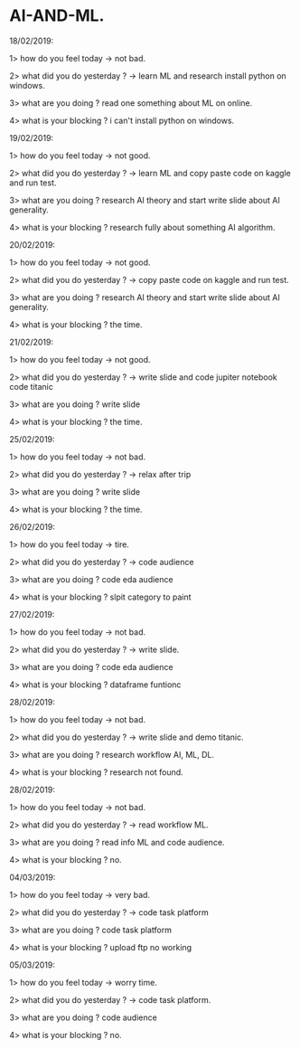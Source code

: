 # AI-AND-ML.
18/02/2019:

1> how do you feel today  -> not bad.

2> what did you do yesterday ? -> learn ML and research install python on windows.

3> what are you doing ? read one something about ML on online.

4> what is your blocking ? i can't install python on windows.

19/02/2019:

1> how do you feel today  -> not good.

2> what did you do yesterday ? -> learn ML and copy paste code on kaggle and run test.

3> what are you doing ? research AI theory and start write slide about AI generality.

4> what is your blocking ? research fully about something AI algorithm.

20/02/2019:

1> how do you feel today  -> not good.

2> what did you do yesterday ? -> copy paste code on kaggle and run test.

3> what are you doing ? research AI theory and start write slide about AI generality.

4> what is your blocking ? the time.

21/02/2019:

1> how do you feel today  -> not good.

2> what did you do yesterday ? -> write slide and code jupiter notebook code titanic

3> what are you doing ? write slide

4> what is your blocking ? the time.

25/02/2019:

1> how do you feel today  -> not bad.

2> what did you do yesterday ? -> relax after trip

3> what are you doing ? write slide

4> what is your blocking ? the time.

26/02/2019:

1> how do you feel today  -> tire.

2> what did you do yesterday ? -> code audience

3> what are you doing ? code eda audience

4> what is your blocking ? slpit category to paint

27/02/2019:

1> how do you feel today  -> not bad.

2> what did you do yesterday ? -> write slide.

3> what are you doing ? code eda audience

4> what is your blocking ? dataframe funtionc

28/02/2019:

1> how do you feel today  -> not bad.

2> what did you do yesterday ? -> write slide and demo titanic.

3> what are you doing ? research workflow AI, ML, DL.

4> what is your blocking ? research not found.

28/02/2019:

1> how do you feel today  -> not bad.

2> what did you do yesterday ? -> read workflow ML.

3> what are you doing ? read info ML and code audience.

4> what is your blocking ? no.

04/03/2019:

1> how do you feel today  -> very bad.

2> what did you do yesterday ? -> code task platform

3> what are you doing ? code task platform

4> what is your blocking ? upload ftp no working

05/03/2019:

1> how do you feel today  -> worry time.

2> what did you do yesterday ? -> code task platform.

3> what are you doing ? code audience

4> what is your blocking ? no.
